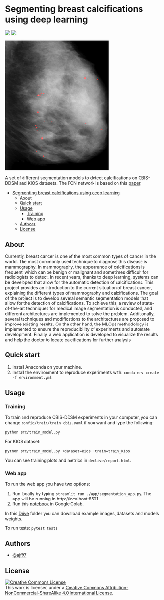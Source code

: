 # Segmenting breast calcifications using deep learning

<a href="https://pytorch.org/"><img src="https://img.shields.io/badge/PyTorch-v1.12-red.svg?logo=PyTorch&style=for-the-badge" /></a>
<a href="#"><img src="https://img.shields.io/badge/python-v3.9+-blue.svg?logo=python&style=for-the-badge" /></a>

![](app/images/20230421111554.png)

A set of different segmentation models to detect calcifications on CBIS-DDSM and KIOS datasets. The FCN network is based on this [paper](https://arxiv.org/abs/2102.00811).

- [Segmenting breast calcifications using deep learning](#segmenting-breast-calcifications-using-deep-learning)
  - [About](#about)
  - [Quick start](#quick-start)
  - [Usage](#usage)
    - [Training](#training)
    - [Web app](#web-app)
  - [Authors](#authors)
  - [License](#license)

## About

Currently, breast cancer is one of the most common types of cancer in the world. The most
commonly used technique to diagnose this disease is mammography. In mammography, the
appearance of calcifications is frequent, which can be benign or malignant and sometimes
difficult for radiologists to detect. In recent years, thanks to deep learning, systems can
be developed that allow for the automatic detection of calcifications. This project provides
an introduction to the current situation of breast cancer, explaining the different types of
mammography and calcifications. The goal of the project is to develop several semantic
segmentation models that allow for the detection of calcifications. To achieve this, a review
of state-of-the-art techniques for medical image segmentation is conducted, and different
architectures are implemented to solve the problem. Additionally, several techniques and
modifications to the architectures are proposed to improve existing results. On the other
hand, the MLOps methodology is implemented to ensure the reproducibility of experiments
and automate development. Finally, a web application is developed to visualize the results
and help the doctor to locate calcifications for further analysis

## Quick start

1. Install Anaconda on your machine.
2. Install the environment to reproduce experiments with: `conda env create -f environment.yml`

## Usage

### Training

To train and reproduce CBIS-DDSM experiments in your computer, you can change `config/train/train_cbis.yaml` if you want and type the following:

`python src/train_model.py`

For KIOS dataset:

`python src/train_model.py +dataset=kios +train=train_kios`

You can see training plots and metrics in `dvclive/report.html`.

### Web app

To run the web app you have two options:

1. Run locally by typing `streamlit run ./app/segmentation_app.py`. The app will be running in http://localhost:8501.
2. Run this [notebook](https://colab.research.google.com/drive/1L8ut6zsCf6n0AgwfREmyuzMWkGPMH8VN?usp=share_link) in Google Colab.

In this [Drive](https://drive.google.com/drive/folders/1z5O4mGQEsPN8-AGm_mL00aGciJJjp2_3?usp=share_link) folder you can download example images, datasets and models weights.

To run tests: `pytest tests`

## Authors

- [@ajf97](https://www.github.com/ajf97)

## License

<a rel="license" href="http://creativecommons.org/licenses/by-nc-sa/4.0/"><img alt="Creative Commons License" style="border-width:0" src="https://i.creativecommons.org/l/by-nc-sa/4.0/88x31.png" /></a><br />This work is licensed under a <a rel="license" href="http://creativecommons.org/licenses/by-nc-sa/4.0/">Creative Commons Attribution-NonCommercial-ShareAlike 4.0 International License</a>.
